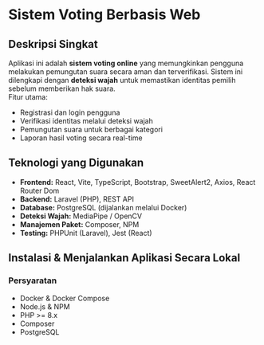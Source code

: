 # Sistem Voting Berbasis Web

## Deskripsi Singkat
Aplikasi ini adalah **sistem voting online** yang memungkinkan pengguna melakukan pemungutan suara secara aman dan terverifikasi. Sistem ini dilengkapi dengan **deteksi wajah** untuk memastikan identitas pemilih sebelum memberikan hak suara.  
Fitur utama:
- Registrasi dan login pengguna
- Verifikasi identitas melalui deteksi wajah
- Pemungutan suara untuk berbagai kategori
- Laporan hasil voting secara real-time

## Teknologi yang Digunakan
- **Frontend:** React, Vite, TypeScript, Bootstrap, SweetAlert2, Axios, React Router Dom  
- **Backend:** Laravel (PHP), REST API  
- **Database:** PostgreSQL (dijalankan melalui Docker)  
- **Deteksi Wajah:** MediaPipe / OpenCV  
- **Manajemen Paket:** Composer, NPM  
- **Testing:** PHPUnit (Laravel), Jest (React)

## Instalasi & Menjalankan Aplikasi Secara Lokal

### Persyaratan
- Docker & Docker Compose
- Node.js & NPM
- PHP >= 8.x
- Composer
- PostgreSQL
